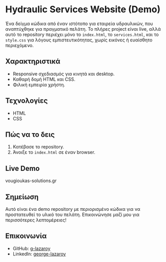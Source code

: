 # Hydraulic Services Website (Demo)

Ένα δείγμα κώδικα από έναν ιστότοπο για εταιρεία υδραυλικών, που αναπτύχθηκε για πραγματικό πελάτη. Το πλήρες project είναι live, αλλά αυτό το repository περιέχει μόνο το `index.html`, το `services.html`, και το `style.css` για λόγους εμπιστευτικότητας, χωρίς εικόνες ή ευαίσθητο περιεχόμενο.

## Χαρακτηριστικά
- Responsive σχεδιασμός για κινητά και desktop.
- Καθαρή δομή HTML και CSS.
- Φιλική εμπειρία χρήστη.

## Τεχνολογίες
- HTML
- CSS

## Πώς να το δεις
1. Κατέβασε το repository.
2. Άνοιξε το `index.html` σε έναν browser.

## Live Demo
vougioukas-solutions.gr

## Σημείωση
Αυτό είναι ένα demo repository με περιορισμένο κώδικα για να προστατευθεί το υλικό του πελάτη. Επικοινώνησε μαζί μου για περισσότερες λεπτομέρειες!

## Επικοινωνία
- GitHub: [g-lazaroy](https://github.com/g-lazaroy)
- LinkedIn: [george-lazaroy](https://www.linkedin.com/in/george-lazaroy-7a3968346)
